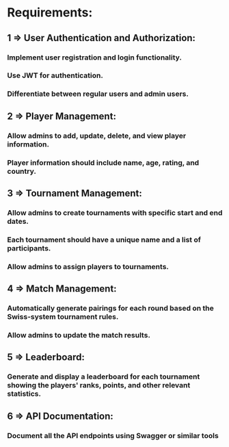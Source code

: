 # Requirements:

## 1 => User Authentication and Authorization:

### Implement user registration and login functionality.

### Use JWT for authentication.

### Differentiate between regular users and admin users.

## 2 => Player Management:

### Allow admins to add, update, delete, and view player information.

### Player information should include name, age, rating, and country.

## 3 => Tournament Management:

### Allow admins to create tournaments with specific start and end dates.

### Each tournament should have a unique name and a list of participants.

### Allow admins to assign players to tournaments.

## 4 => Match Management:

### Automatically generate pairings for each round based on the Swiss-system tournament rules.

### Allow admins to update the match results.

## 5 => Leaderboard:

### Generate and display a leaderboard for each tournament showing the players' ranks, points, and other relevant statistics.

## 6 => API Documentation:

### Document all the API endpoints using Swagger or similar tools
